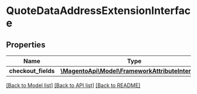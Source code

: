 # QuoteDataAddressExtensionInterface

## Properties
Name | Type | Description | Notes
------------ | ------------- | ------------- | -------------
**checkout_fields** | [**\MagentoApi\Model\FrameworkAttributeInterface[]**](FrameworkAttributeInterface.md) |  | [optional] 

[[Back to Model list]](../../README.md#documentation-for-models) [[Back to API list]](../../README.md#documentation-for-api-endpoints) [[Back to README]](../../README.md)


